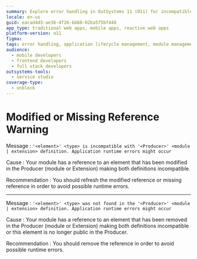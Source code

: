 ```yaml
---
summary: Explore error handling in OutSystems 11 (O11) for incompatible or missing module references to prevent application runtime errors.
locale: en-us
guid: eacad4d3-ae36-4f26-bb60-02ba575bf448
app_type: traditional web apps, mobile apps, reactive web apps
platform-version: o11
figma:
tags: error handling, application lifecycle management, module management, dependency management, compatibility issues
audience:
  - mobile developers
  - frontend developers
  - full stack developers
outsystems-tools:
  - service studio
coverage-type:
  - unblock
---
```


# Modified or Missing Reference Warning

Message
:   `'<element>' <type> is incompatible with '<Producer>' <module | extension> definition. Application runtime errors might occur`

Cause
:   Your module has a reference to an element that has been modified in the Producer (module or Extension) making both definitions incompatible.

Recommendation
:   You should refresh the modified reference or missing reference in order to avoid possible runtime errors.

---

Message
:   `'<element>' <type> was not found in the '<Producer>' <module | extension> definition. Application runtime errors might occur`

Cause
:   Your module has a reference to an element that has been removed in the Producer (module or Extension) making both definitions incompatible or this element is no longer public in the Producer.

Recommendation
:   You should remove the reference in order to avoid possible runtime errors.
